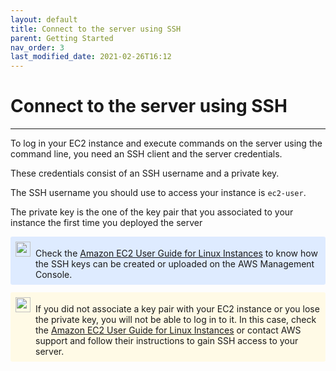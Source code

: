 ```yaml
---
layout: default
title: Connect to the server using SSH
parent: Getting Started
nav_order: 3
last_modified_date: 2021-02-26T16:12
---
```


# Connect to the server using SSH

---

To log in your EC2 instance and execute commands on the server using the command line, you need an SSH client and the server credentials.

These credentials consist of an SSH username and a private key.

The SSH username you should use to access your instance is `ec2-user`.

The private key is the one of the key pair that you associated to your instance the first time you deployed the server

<div style="padding: 8px; border-radius: 3px; margin: 0.75rem 0px 0px; display: flex; align-items: baseline; background-color: rgb(222, 235, 255);">
    <span><img src="{{site.baseurl}}/assets/images/information.png" style="width: 24px; max-width: none; padding-right: 8px"></span>
    <span>Check the <a href="https://docs.aws.amazon.com/AWSEC2/latest/UserGuide/ec2-key-pairs.html">Amazon EC2 User Guide for Linux Instances</a> to know how the SSH keys can be created or uploaded on the AWS Management Console.</span>
</div>

<div style="padding: 8px; border-radius: 3px; margin: 0.75rem 0px 0px; display: flex; align-items: baseline; background-color: rgb(255, 250, 230);">
    <span><img src="{{site.baseurl}}/assets/images/warning.png" style="width: 24px; max-width: none; padding-right: 8px"></span>
    <span>If you did not associate a key pair with your EC2 instance or you lose the private key, you will not be able to log in to it. In this case, check the <a href="https://docs.aws.amazon.com/AWSEC2/latest/UserGuide/replacing-lost-key-pair.html">Amazon EC2 User Guide for Linux Instances</a> or contact AWS support and follow their instructions to gain SSH access to your server.</span>
</div>